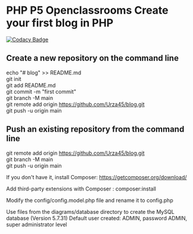 # PHP P5 Openclassrooms Create your first blog in PHP

[![Codacy Badge](https://api.codacy.com/project/badge/Grade/87b549702aff4c0d989d47a2cebd4465)](https://app.codacy.com/gh/Urza45/blog?utm_source=github.com&utm_medium=referral&utm_content=Urza45/blog&utm_campaign=Badge_Grade_Settings)

## Create a new repository on the command line
  
echo "# blog" >> README.md  
git init  
git add README.md  
git commit -m "first commit"  
git branch -M main  
git remote add origin <https://github.com/Urza45/blog.git>  
git push -u origin main  
  
## Push an existing repository from the command line
  
git remote add origin <https://github.com/Urza45/blog.git>  
git branch -M main  
git push -u origin main  

If you don't have it, install Composer: <https://getcomposer.org/download/>

Add third-party extensions with Composer : composer:install

Modify the config/config.model.php file and rename it to config.php

Use files from the diagrams/database directory to create the MySQL database (Version 5.7.31)
Default user created: ADMIN, password ADMIN, super administrator level
